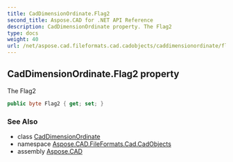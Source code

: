 ```yaml
---
title: CadDimensionOrdinate.Flag2
second_title: Aspose.CAD for .NET API Reference
description: CadDimensionOrdinate property. The Flag2
type: docs
weight: 40
url: /net/aspose.cad.fileformats.cad.cadobjects/caddimensionordinate/flag2/
---
```

## CadDimensionOrdinate.Flag2 property

The Flag2

```csharp
public byte Flag2 { get; set; }
```

### See Also

* class [CadDimensionOrdinate](../)
* namespace [Aspose.CAD.FileFormats.Cad.CadObjects](../../caddimensionordinate/)
* assembly [Aspose.CAD](../../../)


